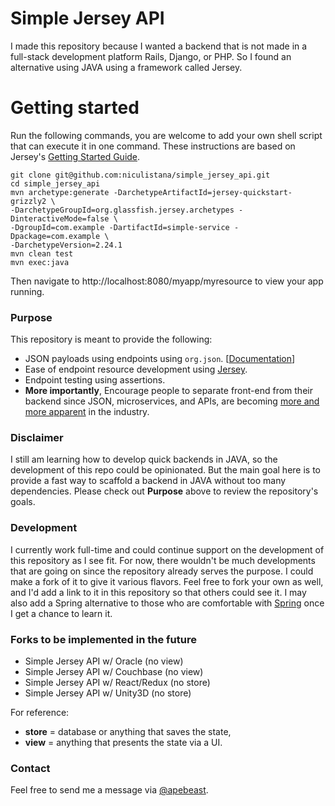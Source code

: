 # Simple Jersey API

I made this repository because I wanted a backend that is not made in a full-stack development platform Rails, Django, or PHP.
So I found an alternative using JAVA using a framework called Jersey.

# Getting started

Run the following commands, you are welcome to add your own shell script that can execute it in one command.
These instructions are based on Jersey's [Getting Started Guide](https://jersey.java.net/documentation/latest/getting-started.html#new-from-archetype).
```
git clone git@github.com:niculistana/simple_jersey_api.git
cd simple_jersey_api
mvn archetype:generate -DarchetypeArtifactId=jersey-quickstart-grizzly2 \
-DarchetypeGroupId=org.glassfish.jersey.archetypes -DinteractiveMode=false \
-DgroupId=com.example -DartifactId=simple-service -Dpackage=com.example \
-DarchetypeVersion=2.24.1
mvn clean test
mvn exec:java
```
Then navigate to http://localhost:8080/myapp/myresource to view your app running.

### Purpose
This repository is meant to provide the following:

- JSON payloads using endpoints using `org.json`. [[Documentation](http://www.docjar.com/docs/api/org/json/JSONObject.html)]
- Ease of endpoint resource development using [Jersey](https://jersey.java.net/).
- Endpoint testing using assertions.
- **More importantly**, Encourage people to separate front-end from their backend since JSON, microservices, and APIs, are becoming 
[more and more apparent](https://www.google.com/trends/explore?q=json,microservices,api) in the industry.

### Disclaimer

I still am learning how to develop quick backends in JAVA, so the development of this repo could be opinionated. But the main goal
here is to provide a fast way to scaffold a backend in JAVA without too many dependencies. Please check out **Purpose** above to review
the repository's goals.

### Development
I currently work full-time and could continue support on the development of this repository as I see fit. For now, there wouldn't be much
developments that are going on since the repository already serves the purpose. I could make a fork of it to give it various flavors.
Feel free to fork your own as well, and I'd add a link to it in this repository so that others could see it. I may also add a Spring
alternative to those who are comfortable with [Spring](https://projects.spring.io/spring-framework/) once I get a chance to learn it.

### Forks to be implemented in the future
- Simple Jersey API w/ Oracle (no view)
- Simple Jersey API w/ Couchbase (no view)
- Simple Jersey API w/ React/Redux (no store)
- Simple Jersey API w/ Unity3D (no store)

For reference: 
- **store** = database or anything that saves the state,
- **view** = anything that presents the state via a UI.

### Contact
Feel free to send me a message via [@apebeast](https://twitter.com/apebeast).
